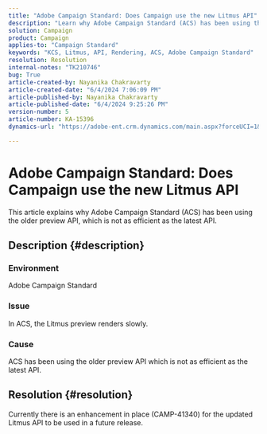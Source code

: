 ```yaml
---
title: "Adobe Campaign Standard: Does Campaign use the new Litmus API"
description: "Learn why Adobe Campaign Standard (ACS) has been using the older preview API which is not as efficient as the latest API."
solution: Campaign
product: Campaign
applies-to: "Campaign Standard"
keywords: "KCS, Litmus, API, Rendering, ACS, Adobe Campaign Standard"
resolution: Resolution
internal-notes: "TK210746"
bug: True
article-created-by: Nayanika Chakravarty
article-created-date: "6/4/2024 7:06:09 PM"
article-published-by: Nayanika Chakravarty
article-published-date: "6/4/2024 9:25:26 PM"
version-number: 5
article-number: KA-15396
dynamics-url: "https://adobe-ent.crm.dynamics.com/main.aspx?forceUCI=1&pagetype=entityrecord&etn=knowledgearticle&id=a0ba147c-a522-ef11-840a-002248092444"

---
```

# Adobe Campaign Standard: Does Campaign use the new Litmus API


This article explains why Adobe Campaign Standard (ACS) has been using the older preview API, which is not as efficient as the latest API.

## Description {#description}


### <b>Environment</b>

Adobe Campaign Standard

### <b>Issue</b>

In ACS, the Litmus preview renders slowly.

### <b>Cause</b>

ACS has been using the older preview API which is not as efficient as the latest API.


## Resolution {#resolution}


Currently there is an enhancement in place (CAMP-41340) for the updated Litmus API to be used in a future release.
